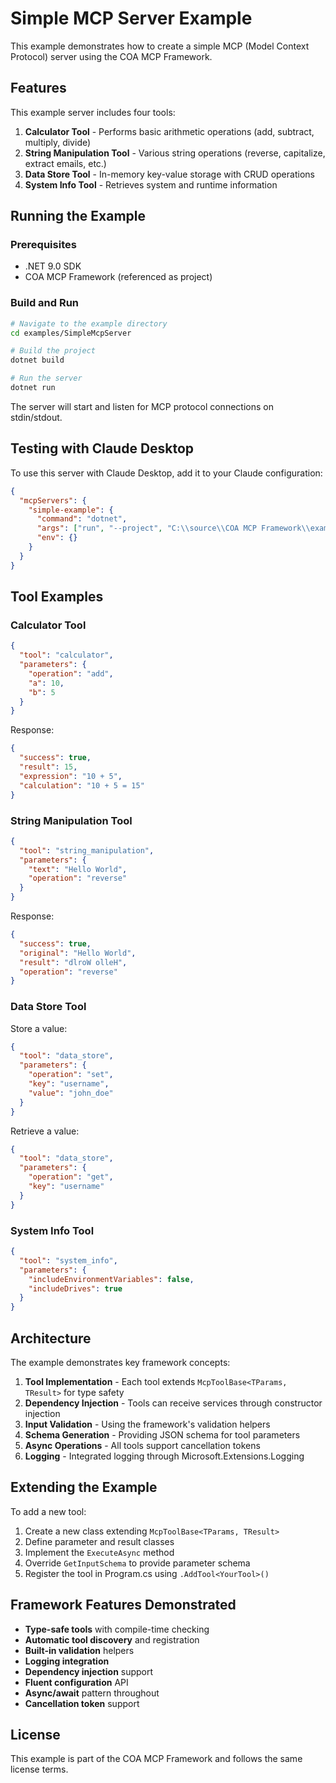 # Simple MCP Server Example

This example demonstrates how to create a simple MCP (Model Context Protocol) server using the COA MCP Framework.

## Features

This example server includes four tools:

1. **Calculator Tool** - Performs basic arithmetic operations (add, subtract, multiply, divide)
2. **String Manipulation Tool** - Various string operations (reverse, capitalize, extract emails, etc.)
3. **Data Store Tool** - In-memory key-value storage with CRUD operations
4. **System Info Tool** - Retrieves system and runtime information

## Running the Example

### Prerequisites

- .NET 9.0 SDK
- COA MCP Framework (referenced as project)

### Build and Run

```bash
# Navigate to the example directory
cd examples/SimpleMcpServer

# Build the project
dotnet build

# Run the server
dotnet run
```

The server will start and listen for MCP protocol connections on stdin/stdout.

## Testing with Claude Desktop

To use this server with Claude Desktop, add it to your Claude configuration:

```json
{
  "mcpServers": {
    "simple-example": {
      "command": "dotnet",
      "args": ["run", "--project", "C:\\source\\COA MCP Framework\\examples\\SimpleMcpServer"],
      "env": {}
    }
  }
}
```

## Tool Examples

### Calculator Tool

```json
{
  "tool": "calculator",
  "parameters": {
    "operation": "add",
    "a": 10,
    "b": 5
  }
}
```

Response:
```json
{
  "success": true,
  "result": 15,
  "expression": "10 + 5",
  "calculation": "10 + 5 = 15"
}
```

### String Manipulation Tool

```json
{
  "tool": "string_manipulation",
  "parameters": {
    "text": "Hello World",
    "operation": "reverse"
  }
}
```

Response:
```json
{
  "success": true,
  "original": "Hello World",
  "result": "dlroW olleH",
  "operation": "reverse"
}
```

### Data Store Tool

Store a value:
```json
{
  "tool": "data_store",
  "parameters": {
    "operation": "set",
    "key": "username",
    "value": "john_doe"
  }
}
```

Retrieve a value:
```json
{
  "tool": "data_store",
  "parameters": {
    "operation": "get",
    "key": "username"
  }
}
```

### System Info Tool

```json
{
  "tool": "system_info",
  "parameters": {
    "includeEnvironmentVariables": false,
    "includeDrives": true
  }
}
```

## Architecture

The example demonstrates key framework concepts:

1. **Tool Implementation** - Each tool extends `McpToolBase<TParams, TResult>` for type safety
2. **Dependency Injection** - Tools can receive services through constructor injection
3. **Input Validation** - Using the framework's validation helpers
4. **Schema Generation** - Providing JSON schema for tool parameters
5. **Async Operations** - All tools support cancellation tokens
6. **Logging** - Integrated logging through Microsoft.Extensions.Logging

## Extending the Example

To add a new tool:

1. Create a new class extending `McpToolBase<TParams, TResult>`
2. Define parameter and result classes
3. Implement the `ExecuteAsync` method
4. Override `GetInputSchema` to provide parameter schema
5. Register the tool in Program.cs using `.AddTool<YourTool>()`

## Framework Features Demonstrated

- **Type-safe tools** with compile-time checking
- **Automatic tool discovery** and registration
- **Built-in validation** helpers
- **Logging integration**
- **Dependency injection** support
- **Fluent configuration** API
- **Async/await** pattern throughout
- **Cancellation token** support

## License

This example is part of the COA MCP Framework and follows the same license terms.